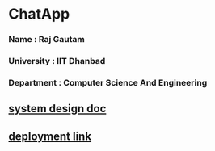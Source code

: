 # ChatApp

### Name : Raj Gautam
### University : IIT Dhanbad
### Department : Computer Science And Engineering

## [system design doc](https://docs.google.com/document/d/1jO0oOWdet3F3hqaybImWpSZuX0se05XPxv5W00DehYU/edit?usp=sharing)

## [deployment link](https://chatapp-6vxi.onrender.com)

